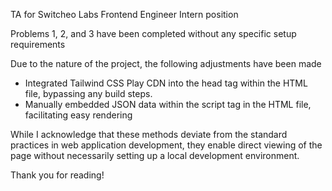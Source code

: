 TA for Switcheo Labs Frontend Engineer Intern position

Problems 1, 2, and 3 have been completed without any specific setup requirements

Due to the nature of the project, the following adjustments have been made
- Integrated Tailwind CSS Play CDN into the head tag within the HTML file, bypassing any build steps.
- Manually embedded JSON data within the script tag in the HTML file, facilitating easy rendering

While I acknowledge that these methods deviate from the standard practices in web application development,
they enable direct viewing of the page without necessarily setting up a local development environment.

Thank you for reading!
